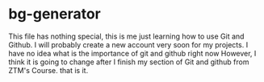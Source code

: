 # bg-generator
This file has nothing special, this is me just learning how to use Git and Github.
I will probably create a new account very soon for my projects. I have no idea what is the importance of git and github right now
However, I think it is going to change after I finish my section of Git and github from ZTM's Course. that is it. 
